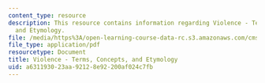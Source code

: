 ```yaml
---
content_type: resource
description: This resource contains information regarding Violence - Terms, Concepts,
  and Etymology.
file: /media/https%3A/open-learning-course-data-rc.s3.amazonaws.com/cms-840-at-the-limit-violence-in-contemporary-representation-fall-2013/a631193023aa92128e92200af024c7fb_MITCMS_840F13_Violence.pdf
file_type: application/pdf
resourcetype: Document
title: Violence - Terms, Concepts, and Etymology
uid: a6311930-23aa-9212-8e92-200af024c7fb
---
```

